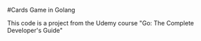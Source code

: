 #Cards Game in Golang

This code is a project from the Udemy course "Go: The Complete Developer's Guide"
